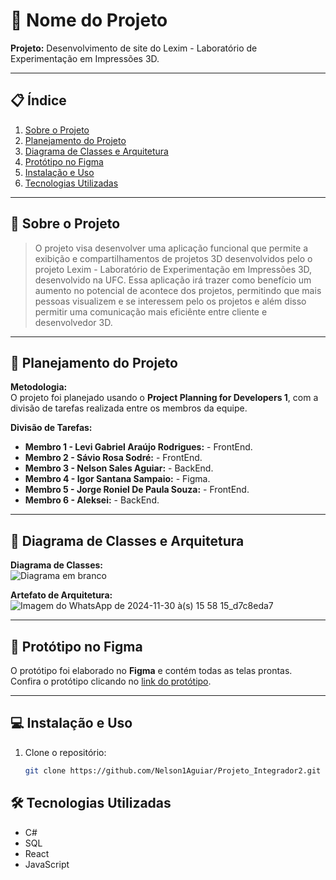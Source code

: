 # 📘 Nome do Projeto
**Projeto:** Desenvolvimento de site do Lexim - Laboratório de Experimentação em
Impressões 3D.

---

## 📋 Índice
1. [Sobre o Projeto](#sobre-o-projeto)  
2. [Planejamento do Projeto](#planejamento-do-projeto)  
3. [Diagrama de Classes e Arquitetura](#diagrama-de-classes-e-arquitetura)  
4. [Protótipo no Figma](#protótipo-no-figma)  
5. [Instalação e Uso](#instalação-e-uso)  
6. [Tecnologias Utilizadas](#tecnologias-utilizadas)  


---

## 📝 Sobre o Projeto
  > O projeto visa desenvolver uma aplicação funcional que permite a exibição e compartilhamentos de projetos 3D desenvolvidos pelo o projeto Lexim - Laboratório de Experimentação em
Impressões 3D, desenvolvido na UFC. Essa aplicação irá trazer como benefício um aumento no potencial de acontece dos projetos, permitindo que mais pessoas visualizem e se interessem pelo os projetos e além disso permitir uma comunicação mais eficiênte entre cliente e desenvolvedor 3D.


---

## 📌 Planejamento do Projeto
**Metodologia:**  
O projeto foi planejado usando o **Project Planning for Developers 1**, com a divisão de tarefas realizada entre os membros da equipe.

**Divisão de Tarefas:**  
- **Membro 1 - Levi Gabriel Araújo Rodrigues:** - FrontEnd.  
- **Membro 2 - Sávio Rosa Sodré:** - FrontEnd.  
- **Membro 3 - Nelson Sales Aguiar:** - BackEnd.
- **Membro 4 - Igor Santana Sampaio:** - Figma.
- **Membro 5 - Jorge Roniel De Paula Souza:** - FrontEnd. 
- **Membro 6 - Aleksei:** - BackEnd. 

---

## 📐 Diagrama de Classes e Arquitetura
**Diagrama de Classes:**  
![Diagrama em branco](https://github.com/user-attachments/assets/6635d411-da79-4eba-8a32-d5be120eb796)


**Artefato de Arquitetura:**  
![Imagem do WhatsApp de 2024-11-30 à(s) 15 58 15_d7c8eda7](https://github.com/user-attachments/assets/cf8ef02d-b416-4a84-a3be-89c01ffed77b)


---

## 🎨 Protótipo no Figma
O protótipo foi elaborado no **Figma** e contém todas as telas prontas.  
Confira o protótipo clicando no [link do protótipo](https://www.figma.com/design/3rk7d97o46vA0pPnbtEz7b/Projeto-Integrador-II?node-id=0-1&t=vxGeg5UvYGbrlgUC-1).

---

## 💻 Instalação e Uso
1. Clone o repositório:  
   ```bash
   git clone https://github.com/Nelson1Aguiar/Projeto_Integrador2.git

## 🛠 Tecnologias Utilizadas
- C#
- SQL
- React
- JavaScript
